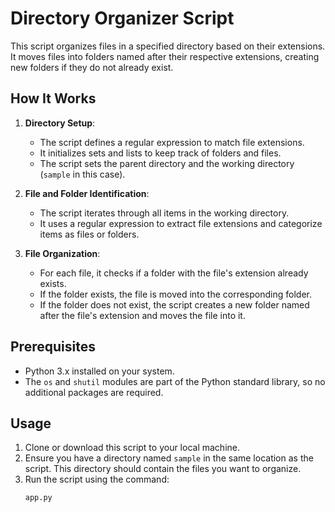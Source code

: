 # Directory Organizer Script

This script organizes files in a specified directory based on their extensions. It moves files into folders named after their respective extensions, creating new folders if they do not already exist.

## How It Works

1. **Directory Setup**: 
   - The script defines a regular expression to match file extensions.
   - It initializes sets and lists to keep track of folders and files.
   - The script sets the parent directory and the working directory (`sample` in this case).

2. **File and Folder Identification**:
   - The script iterates through all items in the working directory.
   - It uses a regular expression to extract file extensions and categorize items as files or folders.

3. **File Organization**:
   - For each file, it checks if a folder with the file's extension already exists.
   - If the folder exists, the file is moved into the corresponding folder.
   - If the folder does not exist, the script creates a new folder named after the file's extension and moves the file into it.

## Prerequisites

- Python 3.x installed on your system.
- The `os` and `shutil` modules are part of the Python standard library, so no additional packages are required.

## Usage

1. Clone or download this script to your local machine.
2. Ensure you have a directory named `sample` in the same location as the script. This directory should contain the files you want to organize.
3. Run the script using the command:
   ```bash
   app.py
